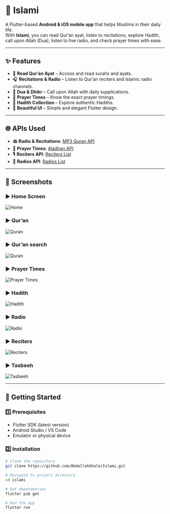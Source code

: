 # 📱 Islami  

A Flutter-based **Android & iOS mobile app** that helps Muslims in their daily life.  
With **Islami**, you can read Qur’an ayat, listen to recitations, explore Hadith, call upon Allah (Dua), listen to live radio, and check prayer times with ease.  

---

## ✨ Features  

- 📖 **Read Qur’an Ayat** – Access and read surahs and ayats.  
- 🎧 **Recitations & Radio** – Listen to Qur’an reciters and Islamic radio channels.  
- 🤲 **Dua & Dhikr** – Call upon Allah with daily supplications.  
- 🕌 **Prayer Times** – Know the exact prayer timings.  
- 📜 **Hadith Collection** – Explore authentic Hadiths.  
- 🎨 **Beautiful UI** – Simple and elegant Flutter design.  

---

## 🌐 APIs Used  

- 📻 **Radio & Recitations**: [MP3 Quran API](https://mp3quran.net/ar/api)  
- 🕌 **Prayer Times**: [Aladhan API](https://api.aladhan.com/v1/timingsByCity/16-07-2024?city=cairo&country=egypt)  
- 🎙️ **Reciters API**: [Reciters List](https://www.mp3quran.net/api/v3/reciters?language=ar)  
- 📡 **Radios API**: [Radios List](https://mp3quran.net/api/v3/radios?language=ar)  

---

## 📸 Screenshots  

### ▶️ Home Screen
![Home](images/HomeScreen.png)

### ▶️ Qur’an
![Quran](images/soura_details.png)

### ▶️ Qur’an search
![Quran](images/search_homeScreen.png)

### ▶️ Prayer Times
![Prayer Times](images/timeScreen.png)

### ▶️ Hadith
![Hadith](images/haith_screen.png)

### ▶️ Radio
![Radio](images/radio.png)

### ▶️ Reciters
![Reciters](images/radio.png)

### ▶️ Tasbeeh
![Tasbeeh](images/sebah.png)




---

## 🚀 Getting Started  

### 1️⃣ Prerequisites  
- Flutter SDK (latest version)  
- Android Studio / VS Code  
- Emulator or physical device  

### 2️⃣ Installation  

```bash
# Clone the repository
git clone https://github.com/Abdallahkhale/Islami.git

# Navigate to project directory
cd islami

# Get dependencies
flutter pub get

# Run the app
flutter run

